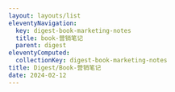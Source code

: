 ```yaml
---
layout: layouts/list
eleventyNavigation:
  key: digest-book-marketing-notes
  title: book-营销笔记
  parent: digest
eleventyComputed:
  collectionKey: digest-book-marketing-notes
title: Digest/Book-营销笔记
date: 2024-02-12
---
```

